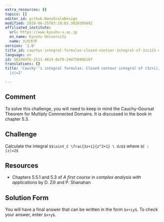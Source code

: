 ```yaml
---
extra_resources: {}
topics: []
editor_id: github.NanoScaleDesign
modified: 2020-06-25T03:18:03.302039569Z
affiliated_institute:
  url: https://www.kyushu-u.ac.jp
  en_name: Kyushu University
  name: 九州大学
version: '1.0'
title_id: cauchys-integral-formulas-closed-contour-integral-of-3ziz21-on-z2
language: en
id: 582d4df6-2511-4814-8e70-24475049b16f
translations: {}
title: 'Cauchy''s integral formulas: Closed contour integral of (3z+i)/(z^2+1) on
  |z|=2'

---
```


## Comment
To solve this challenge, you will need to keep in mind the Cauchy-Goursat Theorem for Multiply Connnected Domains. It is discussed in the book in chapter 5.3.

## Challenge
Calculate the integral
`$$\oint_C \frac{3z+i}{z^2+1} \ dz$$`
where `$C : |z|=2$`

## Resources
- Chapters 5.5.1 and 5.3 of *A first course in complex analysis with applications* by D. Zill and P. Shanahan


## Solution Form
You will have a final answer that can be written in the form `$x+iy$`.
To check your answer, enter `$x+y$`.